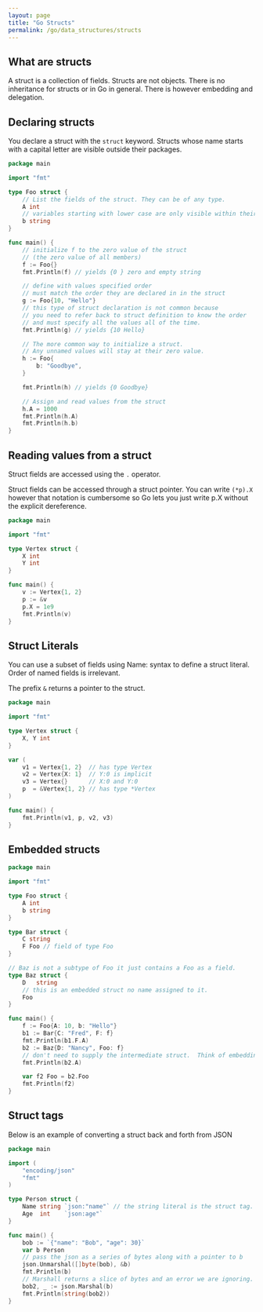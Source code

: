 ```yaml
---
layout: page
title: "Go Structs"
permalink: /go/data_structures/structs
---
```


## What are structs

[comment]: <> (TODO: Revisit this and write a better worded easier to follow definition.)

A struct is a collection of fields.  Structs are not objects.  There is no inheritance for structs or in Go in general.  There is however embedding and delegation.  

## Declaring structs

You declare a struct with the `struct` keyword.  Structs whose name starts with a capital letter are visible outside their packages.

```go
package main

import "fmt"

type Foo struct {
    // List the fields of the struct. They can be of any type. 
    A int   
    // variables starting with lower case are only visible within their packages. 
    b string
}

func main() {
    // initialize f to the zero value of the struct 
    // (the zero value of all members)
    f := Foo{}
    fmt.Println(f) // yields {0 } zero and empty string

    // define with values specified order 
    // must match the order they are declared in in the struct
    g := Foo{10, "Hello"} 
    // this type of struct declaration is not common because 
    // you need to refer back to struct definition to know the order
    // and must specify all the values all of the time.
    fmt.Println(g) // yields {10 Hello}

    // The more common way to initialize a struct.
    // Any unnamed values will stay at their zero value.
    h := Foo{
        b: "Goodbye",
    }

    fmt.Println(h) // yields {0 Goodbye}

    // Assign and read values from the struct
    h.A = 1000
    fmt.Println(h.A)
    fmt.Println(h.b)
}
```

## Reading values from a struct

Struct fields are accessed using the `.` operator.

Struct fields can be accessed through a struct pointer.  You can write `(*p).X` however that notation is cumbersome so Go lets you just write p.X without the explicit dereference.

```go
package main

import "fmt"

type Vertex struct {
    X int
    Y int
}

func main() {
    v := Vertex{1, 2}
    p := &v
    p.X = 1e9
    fmt.Println(v)
}
```

## Struct Literals

You can use a subset of fields using Name: syntax to define a struct literal.  Order of named fields is irrelevant.

The prefix `&` returns a pointer to the struct.

```go
package main

import "fmt"

type Vertex struct {
    X, Y int
}

var (
    v1 = Vertex{1, 2}  // has type Vertex
    v2 = Vertex{X: 1}  // Y:0 is implicit
    v3 = Vertex{}      // X:0 and Y:0
    p  = &Vertex{1, 2} // has type *Vertex
)

func main() {
    fmt.Println(v1, p, v2, v3)
}
```

## Embedded structs

```go
package main

import "fmt"

type Foo struct {
    A int
    b string
}

type Bar struct {
    C string
    F Foo // field of type Foo
}

// Baz is not a subtype of Foo it just contains a Foo as a field.
type Baz struct {
    D   string
    // this is an embedded struct no name assigned to it.
    Foo 
}

func main() {
    f := Foo{A: 10, b: "Hello"}
    b1 := Bar{C: "Fred", F: f}
    fmt.Println(b1.F.A)
    b2 := Baz{D: "Nancy", Foo: f}
    // don't need to supply the intermediate struct.  Think of embedding an address for example.
    fmt.Println(b2.A) 

    var f2 Foo = b2.Foo
    fmt.Println(f2)
}
```

[comment]: <> (TODO: I think I need to move methods to their own section away from structs)


## Struct tags

[comment]: <> (TODO: Need to flesh out the struct tag thing)

Below is an example of converting a struct back and forth from JSON

```go
package main

import (
    "encoding/json"
    "fmt"
)

type Person struct {
    Name string `json:"name"` // the string literal is the struct tag.
    Age  int    `json:age"`
}

func main() {
    bob := `{"name": "Bob", "age": 30}`
    var b Person
    // pass the json as a series of bytes along with a pointer to b
    json.Unmarshal([]byte(bob), &b)
    fmt.Println(b)
    // Marshall returns a slice of bytes and an error we are ignoring.
    bob2, _ := json.Marshal(b) 
    fmt.Println(string(bob2))
}
```




